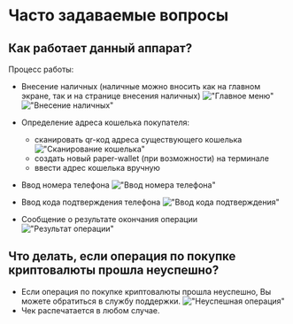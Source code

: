 # Часто задаваемые вопросы
## Как работает данный аппарат?

Процесс работы:
- Внесение наличных (наличные можно вносить как на главном экране, так и на странице внесения наличных)
!["Главное меню"](https://github.com/trovemat/docs/blob/master/Kiosk/de/img/1.png)
!["Внесение наличных"](https://github.com/trovemat/docs/blob/master/Kiosk/de/img/2.png)
- Определение адреса кошелька покупателя:

  - сканировать qr-код адреса существующего кошелька
!["Сканирование кошелька"](https://github.com/trovemat/docs/blob/master/Kiosk/de/img/3.png)
  - создать новый paper-wallet (при возможности) на терминале
  - ввести адрес кошелька вручную
  
 - Ввод номера телефона
 !["Ввод номера телефона"](https://github.com/trovemat/docs/blob/master/Kiosk/de/img/4.png)
 - Ввод кода подтверждения телефона
 !["Ввод кода подтверждения"](https://github.com/trovemat/docs/blob/master/Kiosk/de/img/5.png)
 - Сообщение о результате окончания операции
 !["Результат операции"](https://github.com/trovemat/docs/blob/master/Kiosk/de/img/6.png)
 
 ## Что делать, если операция по покупке криптовалюты прошла неуспешно?
 
 - Если операция по покупке криптовалюты прошла неуспешно, Вы можете обратиться в службу поддержки.
 !["Неуспешная операция"](https://github.com/trovemat/docs/blob/master/Kiosk/de/img/7.png)
 - Чек распечатается в любом случае.
